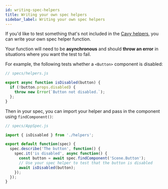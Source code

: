 ```yaml
---
id: writing-spec-helpers
title: Writing your own spec helpers
sidebar_label: Writing your own spec helpers
---
```


If you'd like to test something that's not included in the [Cavy helpers](../api/helpers),
you can write your own spec helper function.

Your function will need to be **asynchronous** and should **throw an error** in
situations where you want the test to fail.


For example, the following tests whether a `<Button>` component is disabled:

```js
// specs/helpers.js

export async function isDisabled(button) {
  if (!button.props.disabled) {
    throw new Error(`Button not disabled.`);
  };
}
```

Then in your spec, you can import your helper and pass in the component using
`findComponent()`:

```js
// specs/AppSpec.js

import { isDisabled } from './helpers';

export default function(spec) {
  spec.describe('The button', function() {
    spec.it('is disabled', async function() {
      const button = await spec.findComponent('Scene.Button');
      // Use your spec helper to test that the button is disabled
      await isDisabled(button);
    });
  });
}
```
